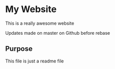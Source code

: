 # My Website

This is a really awesome website

Updates made on master on Github before rebase

## Purpose
This file is just a readme file
